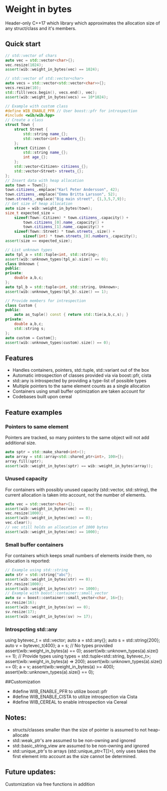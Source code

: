 # Weight in bytes
Header-only C++17 which library which approximates the allocation size of any struct/class and it's members.

## Quick start
```cpp
// std::vector of chars
auto vec = std::vector<char>{};
vec.resize(1024);
assert(wib::weight_in_bytes(vec) == 1024);

// std::vector of std::vector<char>
auto vecs = std::vector<std::vector<char>>{};
vecs.resize(10);
std::fill(vecs.begin(), vecs.end(), vec);
assert(wib::weight_in_bytes(vecs) == 10*1024);

// Example with custom class
#define WIB_ENABLE_PFR // User boost::pfr for introspection
#include <wib/wib.hpp>
// Create a class
struct Town {
	struct Street {
		std::string name_{};
		std::vector<int> numbers_{};
	};
	struct Citizen {
		std::string name_{};
		int age_{};
	};
	std::vector<Citizen> citizens_{};
	std::vector<Street> streets_{};
};
// Insert data with heap allocation
auto town = Town{};
town.citizens_.emplace("Karl Peter Andersson", 42);
town.citizens_.emplace("Emma Britta Larsson", 52);
town.streets_.emplace("Big main street", {1,3,5,7,9});
// Get size of heap allocation
auto size = wib::weight_in_bytes(town);
size_t expected_size = 
	sizeof(Town::Citizen) * town.citizens_.capacity() + 
		town.citizens_[0].name_.capacity() +
		town.citizens_[1].name_.capacity() +
	sizeof(Town::Street) * town.streets_.size() +
		sizeof(int) * town.streets_[0].numbers_.capacity();
assert(size == expected_size);

// List unknown types
auto tpl_a = std::tuple<int, std::string>;
assert(wib::unknown_types(tpl_a).size() == 0);
class Unknown {
public:
private:
	double a,b,c;
};
auto tpl_b = std::tuple<int, std::string, Unknown>;
assert(wib::unknown_types(tpl_b).size() == 1);

// Provide members for intrespection
class Custom {
public:
	auto as_tuple() const { return std::tie(a,b,c,s); }
private:
	double a,b,c;
	std::string s;
};
auto custom = Custom{};
assert(wib::unknown_types(custom).size() == 0);

```


## Features
* Handles containers, pointers, std::tuple, std::variant out of the box
* Automatic introspection of classes provided via via boost::pfr, cista
* std::any is introspected by providing a type-list of possible types
* Multiple pointers to the same element counts as a single allocation
* Containers using small buffer optimization are taken account for
* Codebases built upon cereal 

## Feature examples
### Pointers to same element
Pointers are tracked, so many pointers to the same object will not add additional size.
```cpp
auto sptr = std::make_shared<int>();
auto array = std::array<std::shared_ptr<int>, 100>{};
array.fill(sptr);
assert(wib::weight_in_bytes(sptr) == wib::weight_in_bytes(array));
```



### Unused capacity
For containers with possibly unused capacity (std::vector, std::string), the current allocation is taken into account, not the number of elements.
```cpp
auto vec = std::vector<char>{};
assert(wib::weight_in_bytes(vec) == 0);
vec.resize(1000);
assert(wib::weight_in_bytes(vec) == 0);
vec.clear();
// vec still holds an allocation of 1000 bytes
assert(wib::weight_in_bytes(vec) == 1000);
```

### Small buffer containers
For containers which keeps small numbers of elements inside them, no allocation is reported:
```cpp
// Example using std::string
auto str = std::string{"abc"};
assert(wib::weight_in_bytes(str) == 0);
str.resize(1000);
assert(wib::weight_in_bytes(str) >= 1000);
// Example with boost::container::small_vector
auto sv = boost::container::small_vector<char, 16>{};
sv.resize(16);
assert(wib::weight_in_bytes(sv) == 0);
sv.resize(17);
assert(wib::weight_in_bytes(sv) >= 17);
```

### Introspcting std::any
using bytevec_t = std::vector<char>;
auto a = std::any{};
auto s = std::string{200};
auto v = bytevec_t(400};
a = s;
// No types provided
assert(wib::weight_in_bytes(a) == 0);
assert(wib::unknown_types(a).size() == 1);
// Provide types
using types = std::tuple<std::string, bytevec_t>;
assert(wib::weight_in_bytes<types>(a) => 200);
assert(wib::unknown_types(a).size() == 0);
a = v;
assert(wib::weight_in_bytes<types>(a) >= 400);
assert(wib::unknown_types(a).size() == 0);

##Customization
* #define WIB_ENABLE_PFR to utilize boost::pfr
* #define WIB_ENABLE_CISTA to utilize introspection via Cista
* #define WIB_CEREAL to enable introspection via Cereal 

## Notes:
* structs/classes smaller than the size of pointer is assumed to not heap-allocate
* std::weak_ptr's are assumed to be non-owning and ignored
* std::basic_string_view<T> are assumed to be non-owning and ignored
* std::unique_ptr's to arrays (std::unique_ptr<T[]>), only uses takes the first element into account as the size cannot be determined.

## Future updates:
Customization via free functions in addition 
